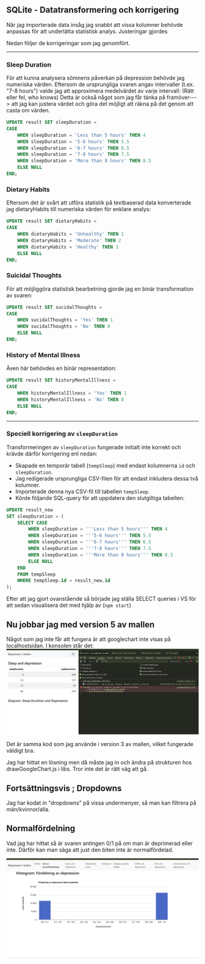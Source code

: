 ## SQLite - Datatransformering och korrigering

När jag importerade data insåg jag snabbt att vissa kolumner behövde anpassas för att underlätta statistisk analys. Justeringar gjordes

Nedan följer de korrigeringar som jag genomfört.


---

### Sleep Duration
För att kunna analysera sömnens påverkan på depression behövde jag numeriska värden. Eftersom de ursprungliga svaren angav intervaller (t.ex. "7-8 hours") valde jag att approximera medelvärdet av varje intervall: (Rätt eller fel, who knows) Detta är också något som jag får tänka på framöver---> att jag kan justera värdet och göra det möjligt att räkna på det genom att casta om värden.
```sql
UPDATE result SET sleepDuration =
CASE
    WHEN sleepDuration = 'Less than 5 hours' THEN 4
    WHEN sleepDuration = '5-6 hours' THEN 5.5
    WHEN sleepDuration = '6-7 hours' THEN 6.5
    WHEN sleepDuration = '7-8 hours' THEN 7.5
    WHEN sleepDuration = 'More than 8 hours' THEN 8.5
    ELSE NULL
END;
```

### Dietary Habits
Eftersom det är svårt att utföra statistik på textbaserad data konverterade jag dietaryHabits till numeriska värden för enklare analys:

```sql
UPDATE result SET dietaryHabits =
CASE
    WHEN dietaryHabits = 'Unhealthy' THEN 1
    WHEN dietaryHabits = 'Moderate' THEN 2
    WHEN dietaryHabits = 'Healthy' THEN 3
    ELSE NULL
END;
```

### Suicidal Thoughts
För att möjliggöra statistisk bearbetning gjorde jag en binär transformation av svaren:

```sql
UPDATE result SET sucidalThoughts =
CASE
    WHEN sucidalThoughts = 'Yes' THEN 1
    WHEN sucidalThoughts = 'No' THEN 0
    ELSE NULL
END;
```

### History of Mental Illness
Även här behövdes en binär representation:

```sql
UPDATE result SET historyMentalIllness =
CASE
    WHEN historyMentalIllness = 'Yes' THEN 1
    WHEN historyMentalIllness = 'No' THEN 0
    ELSE NULL
END;
```

---

### Speciell korrigering av `sleepDuration`
Transformeringen av `sleepDuration` fungerade initialt inte korrekt och krävde därför korrigering enl nedan:

- Skapade en temporär tabell (`tempSleep`) med endast kolumnerna `id` och `sleepDuration`.
- Jag redigerade ursprungliga CSV-filen för att endast inkludera dessa två kolumner.
- Importerade denna nya CSV-fil till tabellen `tempSleep`.
- Körde följande SQL-query för att uppdatera den slutgiltiga tabellen:

```sql
UPDATE result_new
SET sleepDuration = (
    SELECT CASE
        WHEN sleepDuration = '''Less than 5 hours''' THEN 4
        WHEN sleepDuration = '''5-6 hours''' THEN 5.5
        WHEN sleepDuration = '''6-7 hours''' THEN 6.5
        WHEN sleepDuration = '''7-8 hours''' THEN 7.5
        WHEN sleepDuration = '''More than 8 hours''' THEN 8.5
        ELSE NULL
    END
    FROM tempSleep
    WHERE tempSleep.id = result_new.id
);
```

Efter att jag gjort ovanstående så började jag ställa SELECT queries i VS för att sedan visualisera det med hjälp av (`npm start`)


## Nu jobbar jag med version 5 av mallen

Något som jag inte får att fungera är att googlechart inte visas på localhostsidan. 
I konsolen står det: ![alt text](image.png)

Det är samma kod som jag använde i version 3 av mallen, vilket fungerade väldigt bra. 

Jag har hittat en lösning men då måste jag in och ändra på strukturen hos drawGoogleChart.js i libs.
Tror inte det är rätt väg att gå.

## Fortsättningsvis ; Dropdowns

Jag har kodat in "dropdowns" på vissa undermenyer, så man kan filtrera på män/kvinnor/alla. 


## Normalfördelning

Vad jag har hittat så är  svaren antingen 0/1 på om man är deprimerad eller inte. Därför kan man säga att just den biten inte är normalfördelad. 

![alt text](image-1.png)